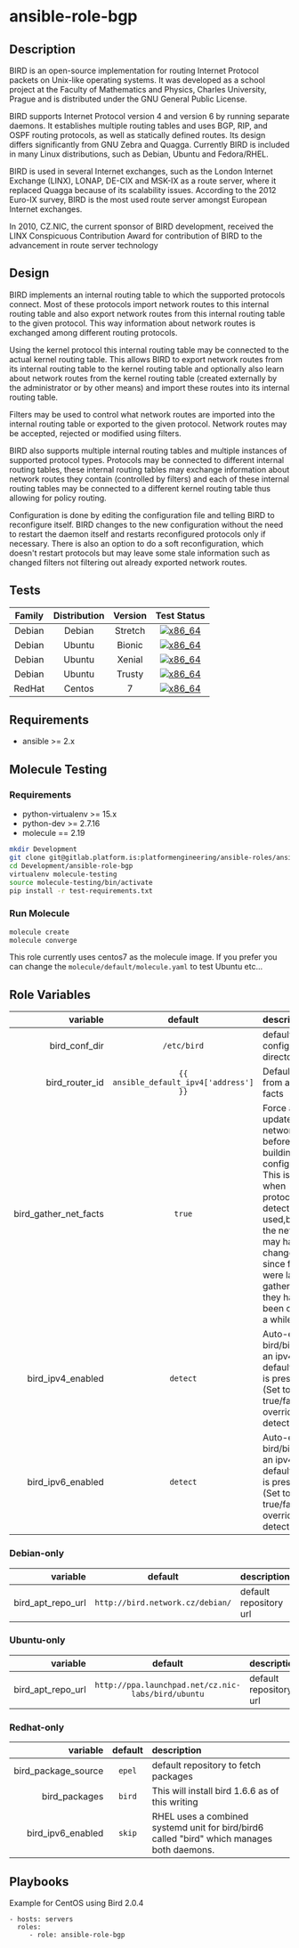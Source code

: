 # ansible-role-bgp

## Description

BIRD is an open-source implementation for routing Internet Protocol packets on Unix-like operating systems. It was developed as a school project at the Faculty of Mathematics and Physics, Charles University, Prague and is distributed under the GNU General Public License.

BIRD supports Internet Protocol version 4 and version 6 by running separate daemons. It establishes multiple routing tables and uses BGP, RIP, and OSPF routing protocols, as well as statically defined routes. Its design differs significantly from GNU Zebra and Quagga. Currently BIRD is included in many Linux distributions, such as Debian, Ubuntu and Fedora/RHEL.

BIRD is used in several Internet exchanges, such as the London Internet Exchange (LINX), LONAP, DE-CIX and MSK-IX as a route server, where it replaced Quagga because of its scalability issues. According to the 2012 Euro-IX survey, BIRD is the most used route server amongst European Internet exchanges.

In 2010, CZ.NIC, the current sponsor of BIRD development, received the LINX Conspicuous Contribution Award for contribution of BIRD to the advancement in route server technology

## Design

BIRD implements an internal routing table to which the supported protocols connect. Most of these protocols import network routes to this internal routing table and also export network routes from this internal routing table to the given protocol. This way information about network routes is exchanged among different routing protocols.

Using the kernel protocol this internal routing table may be connected to the actual kernel routing table. This allows BIRD to export network routes from its internal routing table to the kernel routing table and optionally also learn about network routes from the kernel routing table (created externally by the administrator or by other means) and import these routes into its internal routing table.

Filters may be used to control what network routes are imported into the internal routing table or exported to the given protocol. Network routes may be accepted, rejected or modified using filters.

BIRD also supports multiple internal routing tables and multiple instances of supported protocol types. Protocols may be connected to different internal routing tables, these internal routing tables may exchange information about network routes they contain (controlled by filters) and each of these internal routing tables may be connected to a different kernel routing table thus allowing for policy routing.

Configuration is done by editing the configuration file and telling BIRD to reconfigure itself. BIRD changes to the new configuration without the need to restart the daemon itself and restarts reconfigured protocols only if necessary. There is also an option to do a soft reconfiguration, which doesn't restart protocols but may leave some stale information such as changed filters not filtering out already exported network routes.

## Tests

| Family | Distribution | Version | Test Status |
|:-:|:-:|:-:|:-:|
| Debian | Debian  | Stretch    | [![x86_64](http://img.shields.io/badge/x86_64-passed-006400.svg?style=flat)](#) |
| Debian | Ubuntu  | Bionic    | [![x86_64](http://img.shields.io/badge/x86_64-passed-006400.svg?style=flat)](#) |
| Debian | Ubuntu  | Xenial    | [![x86_64](http://img.shields.io/badge/x86_64-passed-006400.svg?style=flat)](#) |
| Debian | Ubuntu  | Trusty    | [![x86_64](http://img.shields.io/badge/x86_64-passed-006400.svg?style=flat)](#) |
| RedHat | Centos  | 7         | [![x86_64](http://img.shields.io/badge/x86_64-passed-006400.svg?style=flat)](#) |

## Requirements

- ansible >= 2.x

## Molecule Testing

### Requirements
- python-virtualenv >= 15.x
- python-dev >= 2.7.16
- molecule == 2.19

```bash
mkdir Development
git clone git@gitlab.platform.is:platformengineering/ansible-roles/ansible-role-bgp.git Development/
cd Development/ansible-role-bgp
virtualenv molecule-testing
source molecule-testing/bin/activate
pip install -r test-requirements.txt
```
### Run Molecule

```bash
molecule create
molecule converge
```
This role currently uses centos7 as the molecule image. If you prefer you can change the `molecule/default/molecule.yaml` to test Ubuntu etc...

## Role Variables

| variable | default | description |
|--:|:-:|:--|
| bird_conf_dir | `/etc/bird` | default configuration directory |
| bird_router_id   | `{{ ansible_default_ipv4['address'] }}` | Default IPv4 from ansible facts |
| bird_gather_net_facts | `true` | Force an update of the network facts before building the configuration. This is useful when protocol auto detection is used,because the network may have changed since facts were last gathered if they have been cached a while. |
| bird_ipv4_enabled | `detect` | Auto-enable bird/bird6 if an ipv4/ipv6 default route is present (Set to true/false to override auto detection) |
| bird_ipv6_enabled | `detect` | Auto-enable bird/bird6 if an ipv4/ipv6 default route is present (Set to true/false to override auto detection) | 


### Debian-only

| variable | default | description |
|--:|:-:|:--|
| bird_apt_repo_url | `http://bird.network.cz/debian/` | default repository url |

### Ubuntu-only

| variable | default | description |
|--:|:-:|:--|
| bird_apt_repo_url | `http://ppa.launchpad.net/cz.nic-labs/bird/ubuntu` | default repository url |

### Redhat-only

| variable | default | description |
|--:|:-:|:--|
| bird_package_source | `epel` | default repository to fetch packages |
| bird_packages | `bird` | This will install bird 1.6.6 as of this writing |
| bird_ipv6_enabled | `skip` | RHEL uses a combined systemd unit for bird/bird6 called "bird" which manages both daemons. |

## Playbooks

Example for CentOS using Bird 2.0.4

    - hosts: servers
      roles:
         - role: ansible-role-bgp
  
